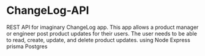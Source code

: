 # ChangeLog-API

REST API for imaginary ChangeLog app. This app allows a product manager or engineer post product updates for their users. The user needs to be able to read, create, update, and delete product updates.
using Node Express prisma Postgres

